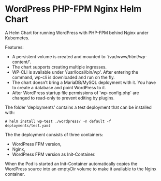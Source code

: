 # WordPress PHP-FPM Nginx Helm Chart
A Helm Chart for running WordPress with PHP-FPM behind Nginx under Kubernetes.

Features:

* A persistent volume is created and mounted to '/var/www/html/wp-content/'.
* The chart supports creating multiple ingresses.
* WP-CLI is available under '/usr/local/bin/wp'. After entering the command, wp-cli is downloaded and run on the fly.
* The chart doesn't bring a MariaDB/MySQL deployment with it. You have to create a database and point WordPress to it.
* After WordPress startup file permissions of 'wp-config.php' are changed to read-only to prevent editing by plugins.

The folder 'deployments' contains a test deployment that can be installed with:

    # helm install wp-test ./wordpress/ -n default -f deployments/test.yaml

The the deployment consists of three containers:

* WordPress FPM version,
* Nginx,
* WordPress FPM version as Init-Container.
 
When the Pod is started an Init-Container automatically copies the WordPress source into an emptyDir volume to make it available to the Nginx container.
